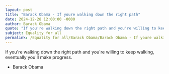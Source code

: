 ```yaml
---
layout: post
title: "Barack Obama - If youre walking down the right path"
date: 2024-12-28 12:00:00 -0000
author: Barack Obama
quote: "If you're walking down the right path and you're willing to keep walking, eventually you'll make progress."
subject: Equality for all
permalink: /Equality for all/Barack Obama/Barack Obama - If youre walking down the right path
---
```


If you're walking down the right path and you're willing to keep walking, eventually you'll make progress.

- Barack Obama
